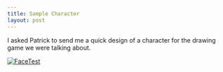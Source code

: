 ```yaml
---
title: Sample Character
layout: post
---
```

I asked Patrick to send me a quick design of a character for the drawing game we were talking about.

[<img class="alignnone size-large wp-image-649" src="/img/Drawing-Game/FaceTest.svg" alt="FaceTest" />][1]

 [1]: /img/Drawing-Game/FaceTest.svg
